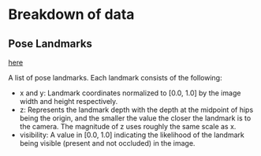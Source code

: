 # Breakdown of data

## Pose Landmarks

[here](https://developers.google.com/mediapipe/solutions/vision/pose_landmarker#get_started)

A list of pose landmarks. Each landmark consists of the following:

- x and y: Landmark coordinates normalized to [0.0, 1.0] by the image width and height respectively.
- z: Represents the landmark depth with the depth at the midpoint of hips being the origin, and the smaller the value the closer the landmark is to the camera. The magnitude of z uses roughly the same scale as x.
- visibility: A value in [0.0, 1.0] indicating the likelihood of the landmark being visible (present and not occluded) in the image.


##